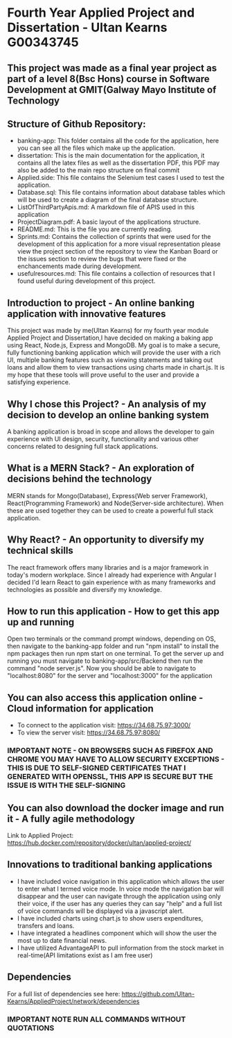 # Fourth Year Applied Project and Dissertation - Ultan Kearns G00343745
## This project was made as a final year project as part of a level 8(Bsc Hons) course in Software Development at GMIT(Galway Mayo Institute of Technology
## Structure of Github Repository:
- banking-app: This folder contains all the code for the application, here you can see all the files which make up the application.
- dissertation: This is the main documentation for the application, it contains all the latex files as well as the dissertation PDF, this PDF may also be added to the main repo structure on final commit
- Applied.side: This file contains the Selenium test cases I used to test the application.
- Database.sql: This file contains information about database tables which will be used to create a diagram of the final database structure.
- ListOfThirdPartyApis.md: A markdown file of APIS used in this application
- ProjectDiagram.pdf: A basic layout of the applications structure.
- README.md: This is the file you are currently reading.
- Sprints.md: Contains the collection of sprints that were used for the development of this application for a more visual representation please view the project section of the repository to view the Kanban Board or the issues section to review the bugs that were fixed or the enchancements made during development.
- usefulresources.md: This file contains a collection of resources that I found useful during development of this project.
## Introduction to project - An online banking application with innovative features
This project was made by me(Ultan Kearns) for my fourth year module Applied Project and Dissertation,I have decided on making a baking app using React, Node.js, Express and MongoDB. My goal is to make a secure, fully functioning banking application which will provide the user with a rich UI, multiple banking features such as viewing statements and taking out loans and allow them to view transactions using charts made in chart.js.  It is my hope that these tools will prove useful to the user and provide a satisfying experience. 
## Why I chose this Project? - An analysis of my decision to develop an online banking system
A banking application is broad in scope and allows the developer to gain experience
with UI design, security, functionality and various other concerns related to designing full
stack applications.
## What is a MERN Stack? - An exploration of decisions behind the technology
MERN stands for Mongo(Database), Express(Web server Framework), React(Programming Framework) and Node(Server-side architecture).  When these are used together they can be used
to create a powerful full stack application.
## Why React? - An opportunity to diversify my technical skills
The react framework offers many libraries and is a major framework in today's modern
workplace.  Since I already had experience with Angular I decided I'd learn React
to gain experience with as many frameworks and technologies as possible and diversify
my knowledge.
## How to run this application - How to get this app up and running
Open two terminals or the command prompt windows, depending on OS, then navigate to the banking-app folder and run "npm install" to install the npm packages then run npm start on one terminal. To get the server up and running you must navigate to banking-app/src/Backend then run the command "node server.js".  Now you should be able to navigate to "localhost:8080" for the server and "localhost:3000" for the application
## You can also access this application online - Cloud information for application
- To connect to the application visit: https://34.68.75.97:3000/
- To view the server visit: https://34.68.75.97:8080/
### IMPORTANT NOTE - ON BROWSERS SUCH AS FIREFOX AND CHROME YOU MAY HAVE TO ALLOW SECURITY EXCEPTIONS - THIS IS DUE TO SELF-SIGNED CERTIFICATES THAT I GENERATED WITH OPENSSL, THIS APP IS SECURE BUT THE ISSUE IS WITH THE SELF-SIGNING
## You can also download the docker image and run it - A fully agile methodology
Link to Applied Project: https://hub.docker.com/repository/docker/ultan/applied-project/
## Innovations to traditional banking applications
+ I have included voice navigation in this application which allows the user to enter what I termed voice mode.  In voice mode the navigation bar will disappear and the user can navigate through the application using only their voice, if the user has any queries they can say "help" and a full list of voice commands will be displayed via a javascript alert.
+ I have included charts using chart.js to show users expenditures, transfers and loans.
+ I have integrated a headlines component which will show the user the most up to date financial news.
+ I have utilized AdvantageAPI to pull information from the stock market in real-time(API limitations exist as I am free user)
## Dependencies
For a full list of dependencies see here: https://github.com/Ultan-Kearns/AppliedProject/network/dependencies
### IMPORTANT NOTE RUN ALL COMMANDS WITHOUT QUOTATIONS
